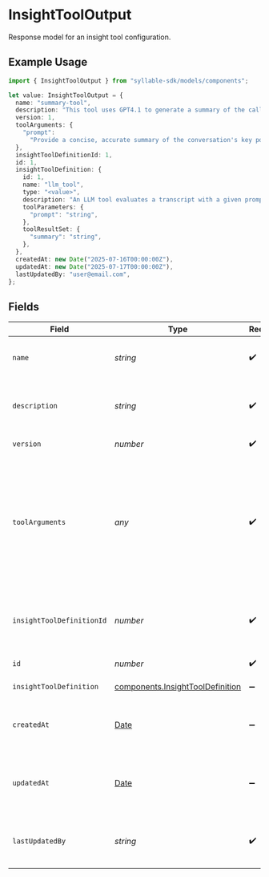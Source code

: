 # InsightToolOutput

Response model for an insight tool configuration.

## Example Usage

```typescript
import { InsightToolOutput } from "syllable-sdk/models/components";

let value: InsightToolOutput = {
  name: "summary-tool",
  description: "This tool uses GPT4.1 to generate a summary of the call",
  version: 1,
  toolArguments: {
    "prompt":
      "Provide a concise, accurate summary of the conversation's key points, focusing on the user's goal and how the agent responded",
  },
  insightToolDefinitionId: 1,
  id: 1,
  insightToolDefinition: {
    id: 1,
    name: "llm_tool",
    type: "<value>",
    description: "An LLM tool evaluates a transcript with a given prompt",
    toolParameters: {
      "prompt": "string",
    },
    toolResultSet: {
      "summary": "string",
    },
  },
  createdAt: new Date("2025-07-16T00:00:00Z"),
  updatedAt: new Date("2025-07-17T00:00:00Z"),
  lastUpdatedBy: "user@email.com",
};
```

## Fields

| Field                                                                                                                                         | Type                                                                                                                                          | Required                                                                                                                                      | Description                                                                                                                                   | Example                                                                                                                                       |
| --------------------------------------------------------------------------------------------------------------------------------------------- | --------------------------------------------------------------------------------------------------------------------------------------------- | --------------------------------------------------------------------------------------------------------------------------------------------- | --------------------------------------------------------------------------------------------------------------------------------------------- | --------------------------------------------------------------------------------------------------------------------------------------------- |
| `name`                                                                                                                                        | *string*                                                                                                                                      | :heavy_check_mark:                                                                                                                            | Human readable name of insight tool                                                                                                           | summary-tool                                                                                                                                  |
| `description`                                                                                                                                 | *string*                                                                                                                                      | :heavy_check_mark:                                                                                                                            | Text description of insight tool configuration                                                                                                | This tool uses GPT4.1 to generate a summary of the call                                                                                       |
| `version`                                                                                                                                     | *number*                                                                                                                                      | :heavy_check_mark:                                                                                                                            | Version of insight tool                                                                                                                       | 1                                                                                                                                             |
| `toolArguments`                                                                                                                               | *any*                                                                                                                                         | :heavy_check_mark:                                                                                                                            | Arguments for calling the insight tool                                                                                                        | {<br/>"prompt": "Provide a concise, accurate summary of the conversation's key points, focusing on the user's goal and how the agent responded"<br/>} |
| `insightToolDefinitionId`                                                                                                                     | *number*                                                                                                                                      | :heavy_check_mark:                                                                                                                            | Unique ID for insight tool definition used by this tool configuration                                                                         | 1                                                                                                                                             |
| `id`                                                                                                                                          | *number*                                                                                                                                      | :heavy_check_mark:                                                                                                                            | Unique ID for insight tool                                                                                                                    | 1                                                                                                                                             |
| `insightToolDefinition`                                                                                                                       | [components.InsightToolDefinition](../../models/components/insighttooldefinition.md)                                                          | :heavy_minus_sign:                                                                                                                            | Insight Tool Definition                                                                                                                       |                                                                                                                                               |
| `createdAt`                                                                                                                                   | [Date](https://developer.mozilla.org/en-US/docs/Web/JavaScript/Reference/Global_Objects/Date)                                                 | :heavy_minus_sign:                                                                                                                            | Timestamp of at which insight tool configuration was created                                                                                  | 2025-07-16T00:00:00Z                                                                                                                          |
| `updatedAt`                                                                                                                                   | [Date](https://developer.mozilla.org/en-US/docs/Web/JavaScript/Reference/Global_Objects/Date)                                                 | :heavy_minus_sign:                                                                                                                            | Timestamp at which insight tool configuration was last updated                                                                                | 2025-07-17T00:00:00Z                                                                                                                          |
| `lastUpdatedBy`                                                                                                                               | *string*                                                                                                                                      | :heavy_check_mark:                                                                                                                            | Email of user who last updated insight tool configuration                                                                                     | user@email.com                                                                                                                                |